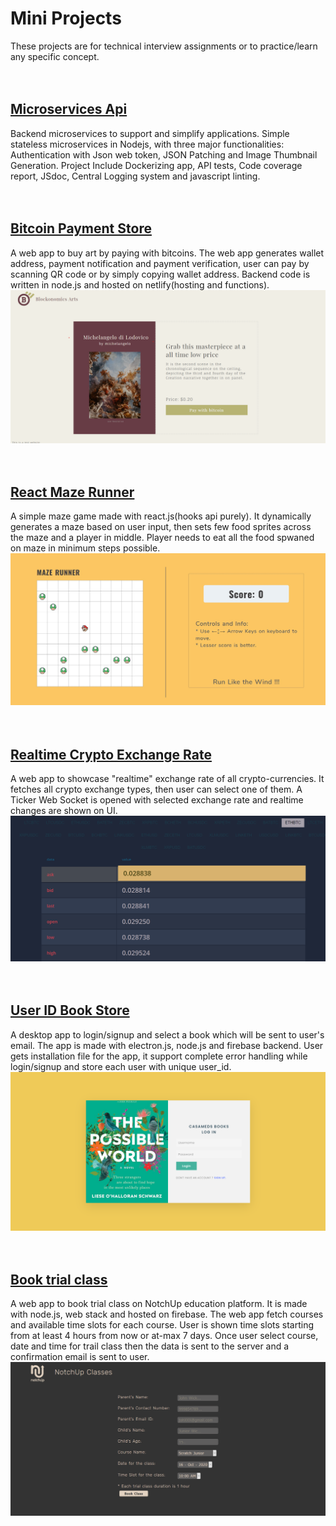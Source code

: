 # Mini Projects      
These projects are for technical interview assignments or to practice/learn any specific concept.      
</br>
</br>

## [Microservices Api](https://github.com/atiqg/hackerbay_microservices)     
Backend microservices to support and simplify applications. Simple stateless microservices in Nodejs, with three major functionalities: Authentication with Json web token, JSON Patching and Image Thumbnail Generation.
Project Include Dockerizing app, API tests, Code coverage report, JSdoc, Central Logging system and javascript linting.  
</br>
</br>

## [Bitcoin Payment Store](https://github.com/atiqg/blockonomics-bitcoin-payment)     
A web app to buy art by paying with bitcoins. The web app generates wallet address, payment notification and payment verification, user can pay by scanning QR code or by simply copying wallet address. Backend code is written in node.js and hosted on netlify(hosting and functions).
[![blockonomics_screenshot](./assets/blockonomics_screenshot.png)](https://github.com/atiqg/blockonomics-bitcoin-payment)     
</br>
</br>


## [React Maze Runner](https://github.com/atiqg/react-maze-runner)     
A simple maze game made with react.js(hooks api purely). It dynamically generates a maze based on user input, then sets few food sprites across the maze and a player in middle. Player needs to eat all the food spwaned on maze in minimum steps possible.
[![react_maze_screenshot](./assets/react_maze_screenshot.jpg)](https://github.com/atiqg/react-maze-runner)     
</br>
</br>


## [Realtime Crypto Exchange Rate](https://github.com/atiqg/accessgate-labs-ticker)     
A web app to showcase "realtime" exchange rate of all crypto-currencies. It fetches all crypto exchange types, then user can select one of them. A Ticker Web Socket is opened with selected exchange rate and realtime changes are shown on UI.
[![crypto_exchange_screenshot](./assets/accessgate_screenshot.png)](https://github.com/atiqg/accessgate-labs-ticker)     
</br>
</br>


## [User ID Book Store](https://github.com/atiqg/casameds-book-store)    
A desktop app to login/signup and select a book which will be sent to user's email. The app is made with electron.js, node.js and firebase backend. User gets installation file for the app, it support complete error handling while login/signup and store each user with unique user_id.
[![casameds_screenshot](./assets/casameds_screenshot.png)](https://github.com/atiqg/casameds-book-store)     
</br>
</br>


## [Book trial class](https://github.com/atiqg/NotchUp-test)       
A web app to book trial class on NotchUp education platform. It is made with node.js, web stack and hosted on firebase. The web app fetch courses and available time slots for each course. User is shown time slots starting from at least 4 hours from now or at-max 7 days. Once user select course, date and time for trail class then the data is sent to the server and a confirmation email is sent to user.
[![notchup_screenshot](./assets/notchup_screenshot.png)](https://github.com/atiqg/NotchUp-test)     
</br>
</br>